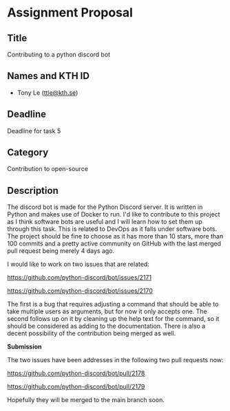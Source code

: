 # Assignment Proposal

## Title

Contributing to a python discord bot

## Names and KTH ID

- Tony Le (ttle@kth.se)

## Deadline

Deadline for task 5

## Category

Contribution to open-source

## Description

The discord bot is made for the Python Discord server. It is written in Python and makes use of Docker to run.
I'd like to contribute to this project as I think software bots are useful and I will learn how to set them up through this task.
This is related to DevOps as it falls under software bots.
The project should be fine to choose as it has more than 10 stars, more than 100 commits and a pretty active community on GitHub with the last merged pull request being merely 4 days ago.

I would like to work on two issues that are related:

https://github.com/python-discord/bot/issues/2171

https://github.com/python-discord/bot/issues/2170

The first is a bug that requires adjusting a command that should be able to take multiple users as arguments, but for now it only accepts one.
The second follows up on it by cleaning up the help text for the command, so it should be considered as adding to the documentation.
There is also a decent possibility of the contribution being merged as well.

**Submission**

The two issues have been addresses in the following two pull requests now:

https://github.com/python-discord/bot/pull/2178

https://github.com/python-discord/bot/pull/2179

Hopefully they will be merged to the main branch soon.
